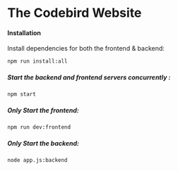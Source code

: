 # The Codebird Website

#### Installation

Install dependencies for both the frontend & backend:

```bash
npm run install:all
```

##### Start the backend and frontend servers concurrently :

```bash
npm start
```

##### Only Start the frontend:

```bash
npm run dev:frontend
```

##### Only Start the backend:

```bash
node app.js:backend
```
